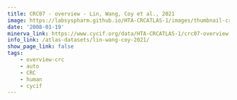 ```yaml
---
title: CRC07 - overview - Lin, Wang, Coy et al., 2021
image: https://labsyspharm.github.io/HTA-CRCATLAS-1/images/thumbnail-crc07-overview.jpg
date: '2008-01-19'
minerva_link: https://www.cycif.org/data/HTA-CRCATLAS-1/crc07-overview
info_link: /atlas-datasets/lin-wang-coy-2021/
show_page_link: false
tags:
    - overview-crc
    - auto
    - CRC
    - human
    - cycif
---
```


